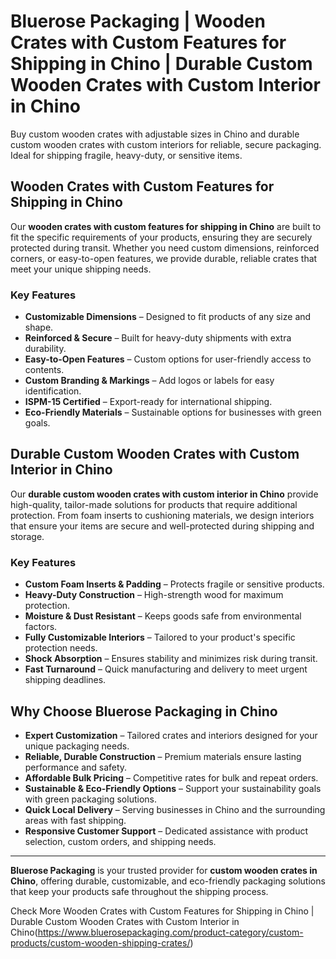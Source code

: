 # Bluerose Packaging | Wooden Crates with Custom Features for Shipping in Chino | Durable Custom Wooden Crates with Custom Interior in Chino

Buy custom wooden crates with adjustable sizes in Chino and durable custom wooden crates with custom interiors for reliable, secure packaging. Ideal for shipping fragile, heavy-duty, or sensitive items.

## Wooden Crates with Custom Features for Shipping in Chino

Our **wooden crates with custom features for shipping in Chino** are built to fit the specific requirements of your products, ensuring they are securely protected during transit. Whether you need custom dimensions, reinforced corners, or easy-to-open features, we provide durable, reliable crates that meet your unique shipping needs.

### Key Features

- **Customizable Dimensions** – Designed to fit products of any size and shape.  
- **Reinforced & Secure** – Built for heavy-duty shipments with extra durability.  
- **Easy-to-Open Features** – Custom options for user-friendly access to contents.  
- **Custom Branding & Markings** – Add logos or labels for easy identification.  
- **ISPM-15 Certified** – Export-ready for international shipping.  
- **Eco-Friendly Materials** – Sustainable options for businesses with green goals.  

## Durable Custom Wooden Crates with Custom Interior in Chino

Our **durable custom wooden crates with custom interior in Chino** provide high-quality, tailor-made solutions for products that require additional protection. From foam inserts to cushioning materials, we design interiors that ensure your items are secure and well-protected during shipping and storage.

### Key Features

- **Custom Foam Inserts & Padding** – Protects fragile or sensitive products.  
- **Heavy-Duty Construction** – High-strength wood for maximum protection.  
- **Moisture & Dust Resistant** – Keeps goods safe from environmental factors.  
- **Fully Customizable Interiors** – Tailored to your product's specific protection needs.  
- **Shock Absorption** – Ensures stability and minimizes risk during transit.  
- **Fast Turnaround** – Quick manufacturing and delivery to meet urgent shipping deadlines.  

## Why Choose Bluerose Packaging in Chino

- **Expert Customization** – Tailored crates and interiors designed for your unique packaging needs.  
- **Reliable, Durable Construction** – Premium materials ensure lasting performance and safety.  
- **Affordable Bulk Pricing** – Competitive rates for bulk and repeat orders.  
- **Sustainable & Eco-Friendly Options** – Support your sustainability goals with green packaging solutions.  
- **Quick Local Delivery** – Serving businesses in Chino and the surrounding areas with fast shipping.  
- **Responsive Customer Support** – Dedicated assistance with product selection, custom orders, and shipping needs.  

---

**Bluerose Packaging** is your trusted provider for **custom wooden crates in Chino**, offering durable, customizable, and eco-friendly packaging solutions that keep your products safe throughout the shipping process.

Check More Wooden Crates with Custom Features for Shipping in Chino | Durable Custom Wooden Crates with Custom Interior in Chino(https://www.bluerosepackaging.com/product-category/custom-products/custom-wooden-shipping-crates/)

